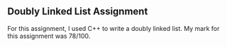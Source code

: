 ## Doubly Linked List Assignment
For this assignment, I used C++ to write a doubly linked list.
My mark for this assignment was 78/100.
